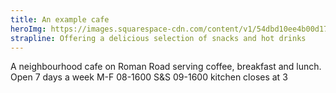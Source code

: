 ```yaml
---
title: An example cafe
heroImg: https://images.squarespace-cdn.com/content/v1/54dbd10ee4b00d17d9be064e/da5a5fa1-6d2c-4547-a21a-c21a0b3ba8a0/Mae%2BHarvey_242.jpg?format=2500w
strapline: Offering a delicious selection of snacks and hot drinks 
---
```


A neighbourhood cafe on Roman Road serving coffee, breakfast and lunch.
Open 7 days a week
M-F 08-1600
S&S 09-1600
kitchen closes at 3
